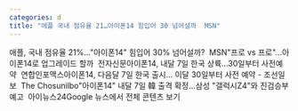 ```yaml
---
categories: d
title: "애플 국내 점유율 21…아이폰14 힘입어 30 넘어설까  MSN"
---
```

애플, 국내 점유율 21%…"아이폰14" 힘입어 30% 넘어설까?&nbsp;&nbsp;MSN"프로 vs 프로"...아이폰14로 업그레이드 할까&nbsp;&nbsp;전자신문아이폰14, 내달 7일 한국 상륙…30일부터 사전예약&nbsp;&nbsp;연합인포맥스아이폰14, 다음달 7일 한국 출시… 이달 30일부터 사전 예약 - 조선일보&nbsp;&nbsp;The Chosunilbo"아이폰14" 내달 7일 韓 출격 확정…삼성 "갤럭시Z4"와 진검승부 예고&nbsp;&nbsp;아이뉴스24Google 뉴스에서 전체 콘텐츠 보기